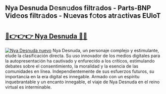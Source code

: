 ## Nya Desnuda D𝚎sn𝚞dos filtr𝚊dos - Parts-BNP Vid𝚎os filtr𝚊dos - N𝚞evas f𝚘tos atr𝚊ctivas EUIoT

# <h2><a href="http://mbbqyf8.tromn.icu/?c=Nya+Desnuda">🔗👉👉👉 Nya Desnuda 🔗🔗</a></h2>

[![Nya Desnuda nuevo](https://i.imgur.com/pEAQMta.gif)](http://mbbqyf8.tromn.icu/?c=Nya+Desnuda)
Nya Desnuda, un personaje complejo y estimulante, elude la clasificación directa. Su uso innovador de los medios digitales para la autopresentación ha cautivado y enfurecido a los críticos, estimulando debates sobre el consentimiento, la moralidad y la esencia de las comunidades en línea. Independientemente de sus esfuerzos futuros, su importancia en la era digital es innegable. Armado con un espíritu inquebrantable y un encanto innegable, el viaje de Nya Desnuda en el reino virtual es interminable.
